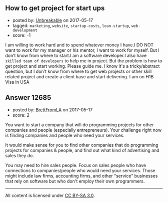 ## How to get project for start ups

- posted by: [Unbreakable](https://stackexchange.com/users/1353588/unbreakable) on 2017-05-17
- tagged: `marketing`, `website`, `startup-costs`, `lean-startup`, `web-development`
- score: -1

I am willing to work hard and to spend whatever money I have.I DO NOT want to work for my manager or his mentor, I want to work for myself. But I don’t know from where to start.I am a software developer.I also have `skilled team of developers` to help me in project. But the problem is how to get project and start working. Please guide me. I know it's a tricky/abstract question, but I don't know from where to get web projects or other skill related project and create a client base and start delivering. I am on H1B Visa in USA


## Answer 12685

- posted by: [BrettFromLA](https://stackexchange.com/users/2813127/brettfromla) on 2017-05-17
- score: 2

You want to start a company that will do programming projects for other companies and people (especially entrepreneurs). Your challenge right now is finding companies and people who need your services.

It would make sense for you to find other companies that do programming projects for companies & people, and find out what kind of advertising and sales they do.

You may need to hire sales people. Focus on sales people who have connections to companies/people who would need your services.  Those might include law firms, accounting firms, and other "service" businesses that rely on software but who don't employ their own programmers.



---

All content is licensed under [CC BY-SA 3.0](https://creativecommons.org/licenses/by-sa/3.0/).
